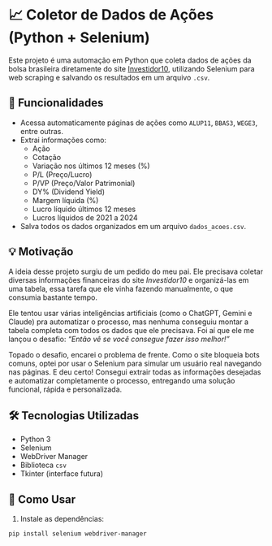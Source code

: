 # 📈 Coletor de Dados de Ações (Python + Selenium)

Este projeto é uma automação em Python que coleta dados de ações da bolsa brasileira diretamente do site [Investidor10](https://investidor10.com.br), utilizando Selenium para web scraping e salvando os resultados em um arquivo `.csv`.

## 🚀 Funcionalidades

- Acessa automaticamente páginas de ações como `ALUP11`, `BBAS3`, `WEGE3`, entre outras.
- Extrai informações como:
  - Ação
  - Cotação
  - Variação nos últimos 12 meses (%)
  - P/L (Preço/Lucro)
  - P/VP (Preço/Valor Patrimonial)
  - DY% (Dividend Yield)
  - Margem líquida (%)
  - Lucro líquido últimos 12 meses
  - Lucros líquidos de 2021 a 2024
- Salva todos os dados organizados em um arquivo `dados_acoes.csv`.

## 💡 Motivação

A ideia desse projeto surgiu de um pedido do meu pai. Ele precisava coletar diversas informações financeiras do site *Investidor10* e organizá-las em uma tabela, essa tarefa que ele vinha fazendo manualmente, o que consumia bastante tempo.

Ele tentou usar várias inteligências artificiais (como o ChatGPT, Gemini e Claude) pra automatizar o processo, mas nenhuma conseguiu montar a tabela completa com todos os dados que ele precisava. Foi aí que ele me lançou o desafio: *“Então vê se você consegue fazer isso melhor!”*

Topado o desafio, encarei o problema de frente. Como o site bloqueia bots comuns, optei por usar o Selenium para simular um usuário real navegando nas páginas. E deu certo! Consegui extrair todas as informações desejadas e automatizar completamente o processo, entregando uma solução funcional, rápida e personalizada.

## 🛠️ Tecnologias Utilizadas

- Python 3
- Selenium
- WebDriver Manager
- Biblioteca `csv`
- Tkinter (interface futura)

## 🧪 Como Usar

1. Instale as dependências:
```bash
pip install selenium webdriver-manager
